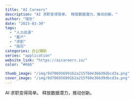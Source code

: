 ```yaml
---
title: "AI Careers"
description: "AI 求职变得简单。 释放数据潜力，推动创新。"
author: "瑞东"
date: "2023-03-30"
tags:
  - "人力资源"
  - "客户"
  - "求职"
  - "简历"
categories: 办公辅助
series: "application"
website_link: "https://aicareers.io/"
color: "#666"

thumb_image: "/img/9d706956991b2a215f60e366d9dbcd3a.png"
cover_image: "/img/9d706956991b2a215f60e366d9dbcd3a.png"
---
```


AI 求职变得简单。 释放数据潜力，推动创新。